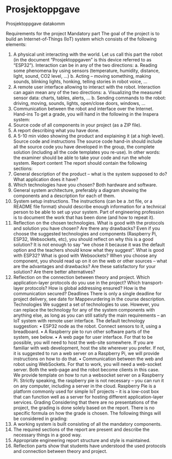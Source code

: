 # Prosjektoppgave
Prosjektoppgave datakomm

Requirements for the project
Mandatory part
The goal of the project is to build an Internet-of-Things (IoT) system which consists of the following
elements:
1. A physical unit interacting with the world. Let us call this part the robot (in the document
“Prosjektoppgaven” is this device referred to as “ESP32”). Interaction can be in any of the two
directions:
a. Reading some phenomena by using sensors (temperature, humidity, distance, light,
sound, CO2 level, …)
b. Acting – moving something, making sounds, blinking lights, honking, telling stories in
robot voice, …
2. A remote user interface allowing to interact with the robot. Interaction can again mean any of
the two directions:
a. Visualizing the measured sensor data: charts, tables, alerts, …
b. Sending commands to the robot: driving, moving, sounds, lights, open/close doors,
windows, …
3. Communication between the robot and interface over the Internet.
Hand-ins
To get a grade, you will hand in the following in the Inspera system:
1. Source code of all components in your project (as a ZIP file).
2. A report describing what you have done.
3. A 5-10 min video showing the product and explaining it (at a high level).
Source code and instructions
The source code hand-in should include all the source code you have developed in the group, the
complete solution (including all the code templates you re-use). In other words: the examiner should be
able to take your code and run the whole system.
Report content
The report should contain the following sections:
1. General description of the product – what is the system supposed to do? What application does
it have?
2. Which technologies have you chosen? Both hardware and software.
3. General system architecture, preferably a diagram showing the components and a description
for each of them.
4. System setup instructions. The instructions (can be a .txt file, or a README file format) should
describe enough information for a technical person to be able to set up your system. Part of
engineering profession is to document the work that has been done (and how to repeat it).
5. Reflection on the chosen technologies. What is good with the protocols and solution you have
chosen? Are there any drawbacks? Even if you choose the suggested technologies and
components (Raspberry Pi, ESP32, Websockets, etc), you should reflect on why this is a good 
solution? It is not enough to say “we chose it because it was the default option and the teachers
should know what they suggest”. What is good with ESP32? What is good with Websockets?
When you choose any component, you should read up on it on the web or other sources – what
are the advantages and drawbacks? Are these satisfactory for your solution? Are there better
alternatives?
6. Reflection on the connection between theory and project. Which application-layer protocols do
you use in the project? Which transport-layer protocols? How is global addressing ensured?
How is the communication secured?
Deadlines
There is only a single deadline for project delivery, see date for Mappevurdering in the course
description.
Technologies
We suggest a set of technologies to use. However, you can replace the technology for any of the system
components with anything else, as long as you can still satisfy the main requirements – an IoT system
with remote user interface.
The default technology suggestion:
• ESP32 node as the robot. Connect sensors to it, using a breadboard.
• A Raspberry pie to run other software parts of the system, see below.
• A web page for user interface. For that to be possible, you will need to host the web-site
somewhere. If you are familiar with web development, host the site wherever you prefer. If not,
it is suggested to run a web server on a Raspberry Pi, we will provide instructions on how to do
that.
• Communication between the web and robot using WebSockets. For that to work, you will need
a web-socket server. Both the web-page and the robot become clients in this case. We provide
template on how to run a websocket server on a Raspberry Pi.
Strictly speaking, the raspberry pie is not necessary – you can run it on any computer, including a server
in the cloud. Raspberry Pie is a platform commonly used for simple IoT projects – it is a low-cost box that
can function well as a server for hosting different application-layer services.
Grading
Considering that there are no presentations of the project, the grading is done solely based on the
report. There is no specific formula on how the grade is chosen. The following things will be considered
in grading:
1. A working system is built consisting of all the mandatory components.
2. The required sections of the report are present and describe the necessary things in a good way.
3. Appropriate engineering report structure and style is maintained.
4. Reflection parts show that students have understood the used protocols and connection
between theory and project.
